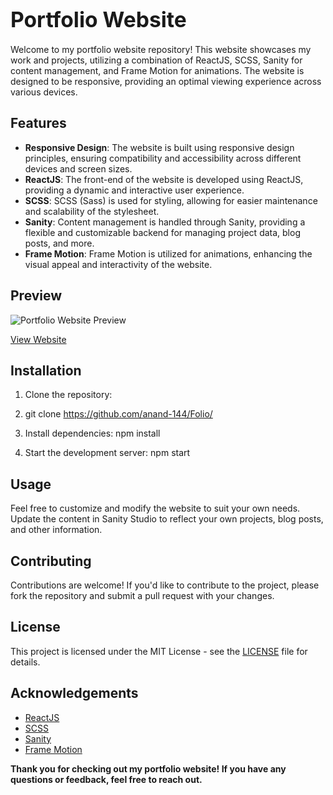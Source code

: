<span style="font-size: larger;">Portfolio Website</span>
===============================

Welcome to my portfolio website repository! This website showcases my work and projects, utilizing a combination of ReactJS, SCSS, Sanity for content management, and Frame Motion for animations. The website is designed to be responsive, providing an optimal viewing experience across various devices.

## Features

- **Responsive Design**: The website is built using responsive design principles, ensuring compatibility and accessibility across different devices and screen sizes.
- **ReactJS**: The front-end of the website is developed using ReactJS, providing a dynamic and interactive user experience.
- **SCSS**: SCSS (Sass) is used for styling, allowing for easier maintenance and scalability of the stylesheet.
- **Sanity**: Content management is handled through Sanity, providing a flexible and customizable backend for managing project data, blog posts, and more.
- **Frame Motion**: Frame Motion is utilized for animations, enhancing the visual appeal and interactivity of the website.

## Preview

![Portfolio Website Preview](https://i.postimg.cc/Dykf8s9D/Screenshot-2024-03-05-010445.png)

[View Website](https://afolio.netlify.app/)

## Installation

1. Clone the repository:
2. git clone https://github.com/anand-144/Folio/

3. Install dependencies: npm install

5.  Start the development server:  npm start

## Usage

Feel free to customize and modify the website to suit your own needs. Update the content in Sanity Studio to reflect your own projects, blog posts, and other information.

## Contributing

Contributions are welcome! If you'd like to contribute to the project, please fork the repository and submit a pull request with your changes.

## License

This project is licensed under the MIT License - see the [LICENSE](LICENSE) file for details.

## Acknowledgements

- [ReactJS](https://reactjs.org/)
- [SCSS](https://sass-lang.com/)
- [Sanity](https://www.sanity.io/)
- [Frame Motion](https://www.framer.com/motion/)

**Thank you for checking out my portfolio website! If you have any questions or feedback, feel free to reach out.**
